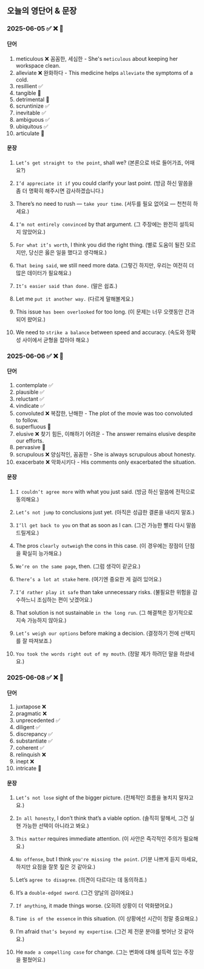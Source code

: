 ## 오늘의 영단어 & 문장  

### 2025-06-05 ✅ ❌ 🔄

#### 단어

1. meticulous ❌ 꼼꼼한, 세심한 - She's `meticulous` about keeping her workspace clean.
2. alleviate ❌ 완화하다 - This medicine helps `alleviate` the symptoms of a cold.
3. resillient ✅
4. tangible 🔄
5. detrimental 🔄
6. scruntinize ✅
7. inevitable ✅
8. ambiguous ✅
9. ubiquitous ✅
10. articulate 🔄

#### 문장

1. `Let’s get straight to the point`, shall we?
(본론으로 바로 들어가죠, 어때요?)

2. `I’d appreciate it if` you could clarify your last point.
(방금 하신 말씀을 좀 더 명확히 해주시면 감사하겠습니다.)

3. There’s no need to rush — `take your time`.
(서두를 필요 없어요 — 천천히 하세요.)

4. `I’m not entirely convinced` by that argument.
(그 주장에는 완전히 설득되지 않았어요.)

5. `For what it’s worth`, I think you did the right thing.
(별로 도움이 될진 모르지만, 당신은 옳은 일을 했다고 생각해요.)

6. `That being said`, we still need more data.
(그렇긴 하지만, 우리는 여전히 더 많은 데이터가 필요해요.)

7. `It’s easier said than done.`
(말은 쉽죠.)

8. Let me `put it another way.` 
(다르게 말해볼게요.)

9. This issue `has been overlooked` for too long. 
(이 문제는 너무 오랫동안 간과되어 왔어요.)

10. We need to `strike a balance` between speed and accuracy. 
(속도와 정확성 사이에서 균형을 잡아야 해요.)

### 2025-06-06 ✅ ❌ 🔄

#### 단어

1. contemplate ✅
2. plausible ✅
3. reluctant ✅
4. vindicate ✅
5. convoluted ❌ 복잡한, 난해한 - The plot of the movie was too convoluted to follow.
6. superfluous 🔄
7. elusive ❌ 찾기 힘든, 이해하기 어려운 - The answer remains elusive despite our efforts.
8. pervasive 🔄
9. scrupulous ❌ 양심적인, 꼼꼼한 - She is always scrupulous about honesty.
10. exacerbate ❌ 악화시키다 - His comments only exacerbated the situation.

#### 문장

1. `I couldn’t agree more` with what you just said.
(방금 하신 말씀에 전적으로 동의해요.)

2. `Let’s not jump` to conclusions just yet.
(아직은 성급한 결론을 내리지 말죠.)

3. `I’ll get back to you` on that as soon as I can.
(그건 가능한 빨리 다시 말씀드릴게요.)

4. The pros `clearly outweigh` the cons in this case.
(이 경우에는 장점이 단점을 확실히 능가해요.)

5. `We’re on the same page`, then.
(그럼 생각이 같군요.)

6. `There’s a lot at stake` here.
(여기엔 중요한 게 걸려 있어요.)

7. `I’d rather play it safe` than take unnecessary risks.
(불필요한 위험을 감수하느니 조심하는 편이 낫겠어요.)

8. That solution is not sustainable `in the long run`.
(그 해결책은 장기적으로 지속 가능하지 않아요.)

9. `Let’s weigh our options` before making a decision.
(결정하기 전에 선택지를 잘 따져보죠.)

10. `You took the words right out of my mouth`.
(정말 제가 하려던 말을 하셨네요.)

### 2025-06-08 ✅ ❌ 🔄

#### 단어

1. juxtapose ❌
2. pragmatic ❌
3. unprecedented ✅
4. diligent ✅
5. discrepancy ✅
6. substantiate ✅
7. coherent ✅
8. relinquish ❌
9. inept ❌
10. intricate 🔄

#### 문장

1. `Let’s not lose` sight of the bigger picture.
(전체적인 흐름을 놓치지 말자고요.)

2. `In all honesty`, I don’t think that’s a viable option.
(솔직히 말해서, 그건 실현 가능한 선택이 아니라고 봐요.)

3. `This matter` requires immediate attention.
(이 사안은 즉각적인 주의가 필요해요.)

4. `No offense`, but I think `you're missing the point`.
(기분 나쁘게 듣지 마세요, 하지만 요점을 잘못 짚은 것 같아요.)

5. Let’s `agree to disagree`.
(의견이 다르다는 데 동의하죠.)

6. It’s a `double-edged sword`.
(그건 양날의 검이에요.)

7. `If anything`, it made things worse.
(오히려 상황이 더 악화됐어요.)

8. `Time is of the essence` in this situation.
(이 상황에선 시간이 정말 중요해요.)

9. I’m afraid `that’s beyond my expertise`.
(그건 제 전문 분야를 벗어난 것 같아요.)

10. He `made a compelling case` for change.
(그는 변화에 대해 설득력 있는 주장을 펼쳤어요.)